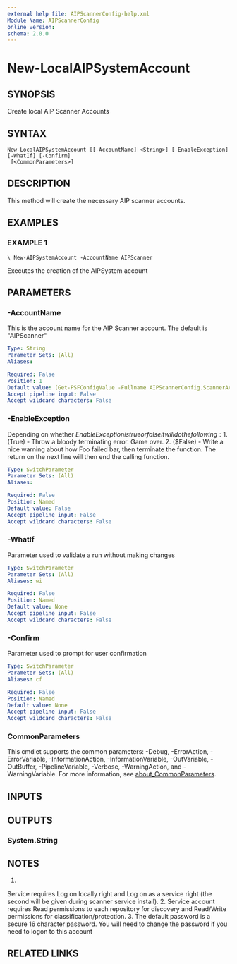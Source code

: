 ```yaml
---
external help file: AIPScannerConfig-help.xml
Module Name: AIPScannerConfig
online version:
schema: 2.0.0
---
```


# New-LocalAIPSystemAccount

## SYNOPSIS
Create local AIP Scanner Accounts

## SYNTAX

```
New-LocalAIPSystemAccount [[-AccountName] <String>] [-EnableException] [-WhatIf] [-Confirm]
 [<CommonParameters>]
```

## DESCRIPTION
This method will create the necessary AIP scanner accounts.

## EXAMPLES

### EXAMPLE 1
```
\ New-AIPSystemAccount -AccountName AIPScanner
```

Executes the creation of the AIPSystem account

## PARAMETERS

### -AccountName
This is the account name for the AIP Scanner account.
The default is "AIPScanner"

```yaml
Type: String
Parameter Sets: (All)
Aliases:

Required: False
Position: 1
Default value: (Get-PSFConfigValue -Fullname AIPScannerConfig.ScannerAccountName)
Accept pipeline input: False
Accept wildcard characters: False
```

### -EnableException
Depending on whether $EnableException is true or false it will do the following:
    1.
($True) - Throw a bloody terminating error.
Game over.
    2.
($False) - Write a nice warning about how Foo failed bar, then terminate the function.
The return on the next line will then end the calling function.

```yaml
Type: SwitchParameter
Parameter Sets: (All)
Aliases:

Required: False
Position: Named
Default value: False
Accept pipeline input: False
Accept wildcard characters: False
```

### -WhatIf
Parameter used to validate a run without making changes

```yaml
Type: SwitchParameter
Parameter Sets: (All)
Aliases: wi

Required: False
Position: Named
Default value: None
Accept pipeline input: False
Accept wildcard characters: False
```

### -Confirm
Parameter used to prompt for user confirmation

```yaml
Type: SwitchParameter
Parameter Sets: (All)
Aliases: cf

Required: False
Position: Named
Default value: None
Accept pipeline input: False
Accept wildcard characters: False
```

### CommonParameters
This cmdlet supports the common parameters: -Debug, -ErrorAction, -ErrorVariable, -InformationAction, -InformationVariable, -OutVariable, -OutBuffer, -PipelineVariable, -Verbose, -WarningAction, and -WarningVariable. For more information, see [about_CommonParameters](http://go.microsoft.com/fwlink/?LinkID=113216).

## INPUTS

## OUTPUTS

### System.String
## NOTES
1.
Service requires Log on locally right and Log on as a service right (the second will be given during scanner service install).
2.
Service account requires Read permissions to each repository for discovery and Read/Write permissions for classification/protection.
3.
The default password is a secure 16 character password.
You will need to change the password if you need to logon to this account

## RELATED LINKS
